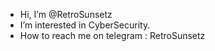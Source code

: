 - Hi, I’m @RetroSunsetz
- I’m interested in CyberSecurity.
- How to reach me on telegram : RetroSunsetz

<!---
RetroSunsetz/RetroSunsetz is a ✨ special ✨ repository because its `README.md` (this file) appears on your GitHub profile.
You can click the Preview link to take a look at your changes.
--->
